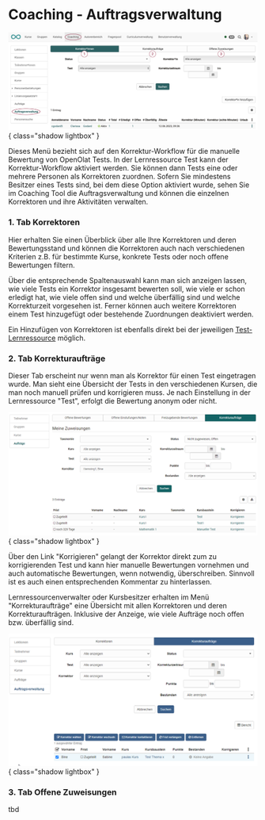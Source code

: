 # Coaching - Auftragsverwaltung

![coaching_auftragsverwaltung_v1_de.png](assets/coaching_auftragsverwaltung_v1_de.png){ class="shadow lightbox" }

Dieses Menü bezieht sich auf den Korrektur-Workflow für die manuelle Bewertung von OpenOlat Tests. In der Lernressource Test kann der Korrektur-Workflow aktiviert werden. Sie können dann Tests eine oder mehrere Personen als Korrektoren zuordnen. Sofern Sie mindestens Besitzer eines Tests sind, bei dem diese Option aktiviert wurde, sehen Sie im Coaching Tool die Auftragsverwaltung und können die einzelnen Korrektoren und ihre Aktivitäten verwalten.

### 1. Tab Korrektoren

Hier erhalten Sie einen Überblick über alle Ihre Korrektoren und deren Bewertungsstand und können die Korrektoren auch nach verschiedenen Kriterien z.B. für bestimmte Kurse, konkrete Tests oder noch offene Bewertungen filtern.

Über die entsprechende Spaltenauswahl kann man sich anzeigen lassen, wie viele Tests ein Korrektor insgesamt bewerten soll, wie viele er schon erledigt hat, wie viele offen sind und welche überfällig sind und welche Korrekturzeit vorgesehen ist. Ferner können auch weitere Korrektoren einem Test hinzugefügt oder bestehende Zuordnungen deaktiviert werden.

Ein Hinzufügen von Korrektoren ist ebenfalls direkt bei der jeweiligen [Test-Lernressource](../learningresources/Test_settings.de.md) möglich.


### 2. Tab Korrekturaufträge

Dieser Tab erscheint nur wenn man als Korrektor für einen Test eingetragen wurde. Man sieht eine Übersicht der Tests in den verschiedenen Kursen, die man noch manuell prüfen und korrigieren muss. Je nach Einstellung in der Lernressource "Test", erfolgt die Bewertung anonym oder nicht.

![Meine Korrekturaufträge](assets/Meine_Korrekturauftraege.png){ class="shadow lightbox" }

Über den Link "Korrigieren" gelangt der Korrektor direkt zum zu korrigierenden Test und kann hier manuelle Bewertungen vornehmen und auch automatische Bewertungen, wenn notwendig, überschreiben. Sinnvoll ist es auch einen entsprechenden Kommentar zu hinterlassen.

Lernressourcenverwalter oder Kursbesitzer erhalten im Menü "Korrekturaufträge" eine Übersicht mit allen Korrektoren und deren Korrekturaufträgen. Inklusive der Anzeige, wie viele Aufträge noch offen bzw. überfällig sind.

![Coching Tool Auftragsverwaltung](assets/Auftragsverwaltung_Korrekturauftraege.png){ class="shadow lightbox" }


### 3. Tab Offene Zuweisungen

tbd
